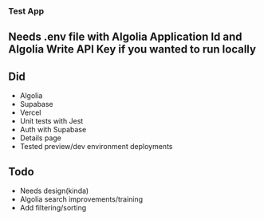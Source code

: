 ### Test App

## Needs .env file with Algolia Application Id and Algolia Write API Key if you wanted to run locally

## Did
- Algolia
- Supabase
- Vercel
- Unit tests with Jest
- Auth with Supabase
- Details page
- Tested preview/dev environment deployments

## Todo
- Needs design(kinda)
- Algolia search improvements/training
- Add filtering/sorting

